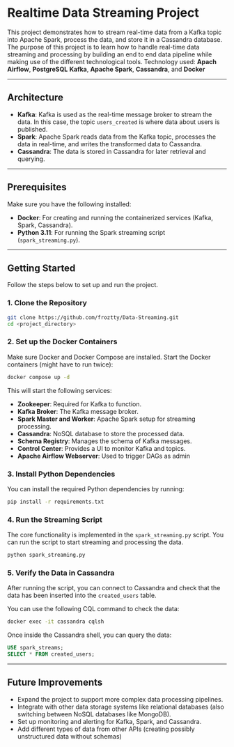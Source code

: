 # Realtime Data Streaming Project

This project demonstrates how to stream real-time data from a Kafka topic into Apache Spark, process the data, and store it in a Cassandra database. 
The purpose of this project is to learn how to handle real-time data streaming and processing by building an end to end data pipeline while making use of the different technological tools. 
Technology used: **Apach Airflow**, **PostgreSQL** **Kafka**, **Apache Spark**, **Cassandra**, and **Docker** 

---

## Architecture

- **Kafka**: Kafka is used as the real-time message broker to stream the data. In this case, the topic `users_created` is where data about users is published.
- **Spark**: Apache Spark reads data from the Kafka topic, processes the data in real-time, and writes the transformed data to Cassandra.
- **Cassandra**: The data is stored in Cassandra for later retrieval and querying.

---

## Prerequisites

Make sure you have the following installed:

- **Docker**: For creating and running the containerized services (Kafka, Spark, Cassandra).
- **Python 3.11**: For running the Spark streaming script (`spark_streaming.py`).

---

## Getting Started

Follow the steps below to set up and run the project.

### 1. Clone the Repository

```bash
git clone https://github.com/froztty/Data-Streaming.git
cd <project_directory>
```

### 2. Set up the Docker Containers

Make sure Docker and Docker Compose are installed.
Start the Docker containers (might have to run twice):

```bash
docker compose up -d
```

This will start the following services:

- **Zookeeper**: Required for Kafka to function.
- **Kafka Broker**: The Kafka message broker.
- **Spark Master and Worker**: Apache Spark setup for streaming processing.
- **Cassandra**: NoSQL database to store the processed data.
- **Schema Registry**: Manages the schema of Kafka messages.
- **Control Center**: Provides a UI to monitor Kafka and topics.
- **Apache Airflow Webserver**: Used to trigger DAGs as admin

### 3. Install Python Dependencies

You can install the required Python dependencies by running:

```bash
pip install -r requirements.txt
```

### 4. Run the Streaming Script

The core functionality is implemented in the `spark_streaming.py` script. You can run the script to start streaming and processing the data.

```bash
python spark_streaming.py
```

### 5. Verify the Data in Cassandra

After running the script, you can connect to Cassandra and check that the data has been inserted into the `created_users` table.

You can use the following CQL command to check the data:

```bash
docker exec -it cassandra cqlsh
```

Once inside the Cassandra shell, you can query the data:

```sql
USE spark_streams;
SELECT * FROM created_users;
```

---

## Future Improvements

- Expand the project to support more complex data processing pipelines.
- Integrate with other data storage systems like relational databases (also switching between NoSQL databases like MongoDB).
- Set up monitoring and alerting for Kafka, Spark, and Cassandra.
- Add different types of data from other APIs (creating possibly unstructured data without schemas)
